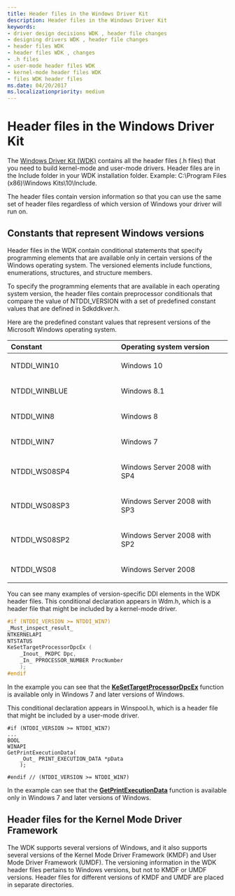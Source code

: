 ```yaml
---
title: Header files in the Windows Driver Kit
description: Header files in the Windows Driver Kit
keywords:
- driver design decisions WDK , header file changes
- designing drivers WDK , header file changes
- header files WDK
- header files WDK , changes
- .h files
- user-mode header files WDK
- kernel-mode header files WDK
- files WDK header files
ms.date: 04/20/2017
ms.localizationpriority: medium
---
```


# Header files in the Windows Driver Kit


The [Windows Driver Kit (WDK)](../index.yml) contains all the header files (.h files) that you need to build kernel-mode and user-mode drivers. Header files are in the Include folder in your WDK installation folder. Example: C:\\Program Files (x86)\\Windows Kits\\10\\Include.

The header files contain version information so that you can use the same set of header files regardless of which version of Windows your driver will run on.

## <span id="Constants_that_represent_Windows_versions"></span><span id="constants_that_represent_windows_versions"></span><span id="CONSTANTS_THAT_REPRESENT_WINDOWS_VERSIONS"></span>Constants that represent Windows versions


Header files in the WDK contain conditional statements that specify programming elements that are available only in certain versions of the Windows operating system. The versioned elements include functions, enumerations, structures, and structure members.

To specify the programming elements that are available in each operating system version, the header files contain preprocessor conditionals that compare the value of NTDDI\_VERSION with a set of predefined constant values that are defined in Sdkddkver.h.

Here are the predefined constant values that represent versions of the Microsoft Windows operating system.

<table>
<colgroup>
<col width="50%" />
<col width="50%" />
</colgroup>
<thead>
<tr class="header">
<th align="left">Constant</th>
<th align="left">Operating system version</th>
</tr>
</thead>
<tbody>
<tr class="odd">
<td align="left"><p>NTDDI_WIN10</p></td>
<td align="left"><p>Windows 10</p></td>
</tr>
<tr class="even">
<td align="left"><p>NTDDI_WINBLUE</p></td>
<td align="left"><p>Windows 8.1</p></td>
</tr>
<tr class="odd">
<td align="left"><p>NTDDI_WIN8</p></td>
<td align="left"><p>Windows 8</p></td>
</tr>
<tr class="even">
<td align="left"><p>NTDDI_WIN7</p></td>
<td align="left"><p>Windows 7</p></td>
</tr>
<tr class="odd">
<td align="left"><p>NTDDI_WS08SP4</p></td>
<td align="left"><p>Windows Server 2008 with SP4</p></td>
</tr>
<tr class="even">
<td align="left"><p>NTDDI_WS08SP3</p></td>
<td align="left"><p>Windows Server 2008 with SP3</p></td>
</tr>
<tr class="odd">
<td align="left"><p>NTDDI_WS08SP2</p></td>
<td align="left"><p>Windows Server 2008 with SP2</p></td>
</tr>
<tr class="even">
<td align="left"><p>NTDDI_WS08</p></td>
<td align="left"><p>Windows Server 2008</p></td>
</tr>
</tbody>
</table>

 

You can see many examples of version-specific DDI elements in the WDK header files. This conditional declaration appears in Wdm.h, which is a header file that might be included by a kernel-mode driver.

```cpp
#if (NTDDI_VERSION >= NTDDI_WIN7)
_Must_inspect_result_
NTKERNELAPI
NTSTATUS
KeSetTargetProcessorDpcEx (
    _Inout_ PKDPC Dpc,
    _In_ PPROCESSOR_NUMBER ProcNumber
    );
#endif
```

In the example you can see that the [**KeSetTargetProcessorDpcEx**](/windows-hardware/drivers/ddi/wdm/nf-wdm-kesettargetprocessordpcex) function is available only in Windows 7 and later versions of Windows.

This conditional declaration appears in Winspool.h, which is a header file that might be included by a user-mode driver.

```ManagedCPlusPlus
#if (NTDDI_VERSION >= NTDDI_WIN7)
...
BOOL
WINAPI
GetPrintExecutionData(
    _Out_ PRINT_EXECUTION_DATA *pData
    );

#endif // (NTDDI_VERSION >= NTDDI_WIN7)
```

In the example can see that the [**GetPrintExecutionData**](/windows/desktop/printdocs/getprintexecutiondata) function is available only in Windows 7 and later versions of Windows.

## <span id="Header_files_for_the_Kernel_Mode_Driver_Framework"></span><span id="header_files_for_the_kernel_mode_driver_framework"></span><span id="HEADER_FILES_FOR_THE_KERNEL_MODE_DRIVER_FRAMEWORK"></span>Header files for the Kernel Mode Driver Framework


The WDK supports several versions of Windows, and it also supports several versions of the Kernel Mode Driver Framework (KMDF) and User Mode Driver Framework (UMDF). The versioning information in the WDK header files pertains to Windows versions, but not to KMDF or UMDF versions. Header files for different versions of KMDF and UMDF are placed in separate directories.

 

